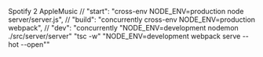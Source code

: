Spotify 2 AppleMusic
// "start": "cross-env NODE_ENV=production node server/server.js",
// "build": "concurrently cross-env NODE_ENV=production webpack",
// "dev": "concurrently \"NODE_ENV=development nodemon ./src/server/server\" \"tsc -w\" \"NODE_ENV=development webpack serve --hot --open\""
